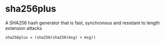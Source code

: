 # sha256plus

A SHA256 hash generator that is fast, synchronous and resistant to length extension attacks

~~~
sha256plus = (sha256(sha256(msg) + msg))
~~~
